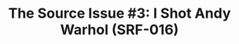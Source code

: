---
inv_num: 2013-133
add_credit:
url: 2013-133-the-source-issue-3-i-shot-andy-warhol
title: 'The Source Issue #3: I Shot Andy Warhol (SRF-016)'
year: '2013'
display_year: '2013'
medium: Zine
dims: 11 x 8.5
pitch: |-
  Source code for “I Shot Andy Warhol” NES cart (binary FYI) printed with archival inks and
   paper, footnoted with artist txt, writing, poetry, whatevz, etc, etc, etc ;-)
ps:
live_url:
youtube:
related_code: https://github.com/coryarcangel/I-Shot-Andy-Warhol
subheading:
download: the-source-warhol-2013-133-digital-master-ih.pdf
commission: Creative Capital
related: "[9] [2002-002-i-shot-andy-warhol] 2002-002 I Shot Andy Warhol"
layout: things-i-made
---